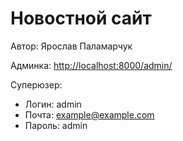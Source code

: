 # Новостной сайт

Автор: Ярослав Паламарчук

Админка: <http://localhost:8000/admin/>

Суперюзер:

- Логин: admin
- Почта: <example@example.com>
- Пароль: admin
